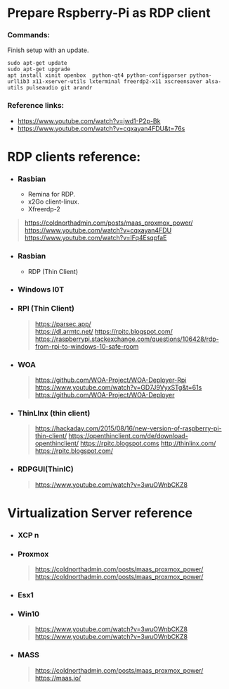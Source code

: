 # Prepare Rspberry-Pi as RDP client

### Commands:
Finish setup with an update.	
```
sudo apt-get update
sudo apt-get upgrade
apt install xinit openbox  python-qt4 python-configparser python-urllib3 x11-xserver-utils lxterminal freerdp2-x11 xscreensaver alsa-utils pulseaudio git arandr
```
### Reference links:
   * https://www.youtube.com/watch?v=jwd1-P2p-Bk
   * https://www.youtube.com/watch?v=cqxayan4FDU&t=76s

# RDP clients reference:

* ### Rasbian
  * Remina for RDP.
  * x2Go client-linux.
  * Xfreerdp-2
> https://coldnorthadmin.com/posts/maas_proxmox_power/
> https://www.youtube.com/watch?v=cqxayan4FDU
> https://www.youtube.com/watch?v=lFq4EsqpfaE

* ### Rasbian
  * RDP (Thin Client)

* ### Windows I0T

* ### RPI (Thin Client)
	> https://parsec.app/	
	> https://dl.armtc.net/	
	> https://rpitc.blogspot.com/
  > https://raspberrypi.stackexchange.com/questions/106428/rdp-from-rpi-to-windows-10-safe-room

* ### WOA
  > https://github.com/WOA-Project/WOA-Deployer-Rpi
  > https://www.youtube.com/watch?v=GD7J9VyxSTg&t=61s
  > https://github.com/WOA-Project/WOA-Deployer
  > 
* ### ThinLInx (thin client)
  > https://hackaday.com/2015/08/16/new-version-of-raspberry-pi-thin-client/
  > https://openthinclient.com/de/download-openthinclient/
  > https://rpitc.blogspot.coms
  > http://thinlinx.com/
  > https://rpitc.blogspot.com/
 
* ### RDPGUI(ThinIC)
  > https://www.youtube.com/watch?v=3wuOWnbCKZ8	

# Virtualization Server reference

* ### XCP n

* ### Proxmox
  > https://coldnorthadmin.com/posts/maas_proxmox_power/
  > https://coldnorthadmin.com/posts/maas_proxmox_power/	
  > 
* ### Esx1

* ### Win10
  > https://www.youtube.com/watch?v=3wuOWnbCKZ8
  > https://www.youtube.com/watch?v=3wuOWnbCKZ8		

* ### MASS
  > https://coldnorthadmin.com/posts/maas_proxmox_power/
  > https://maas.io/





